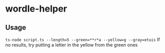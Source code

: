 # wordle-helper

## Usage
`ts-node script.ts --length=5 --green=**r*a --yellow=g --gray=etuis`
If no results, try putting a letter in the yellow from the green ones